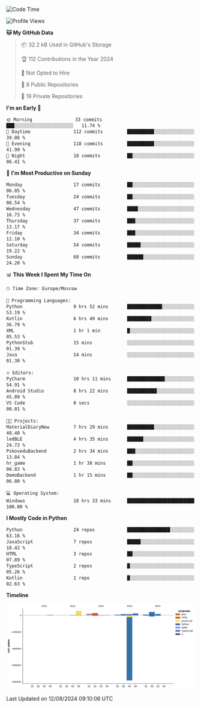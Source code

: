 <!--START_SECTION:waka-->
![Code Time](http://img.shields.io/badge/Code%20Time-457%20hrs%2021%20mins-blue)

![Profile Views](http://img.shields.io/badge/Profile%20Views-1-blue)

**🐱 My GitHub Data** 

> 📦 32.2 kB Used in GitHub's Storage 
 > 
> 🏆 112 Contributions in the Year 2024
 > 
> 🚫 Not Opted to Hire
 > 
> 📜 8 Public Repositories 
 > 
> 🔑 19 Private Repositories 
 > 
**I'm an Early 🐤** 

```text
🌞 Morning                33 commits          ███░░░░░░░░░░░░░░░░░░░░░░   11.74 % 
🌆 Daytime                112 commits         ██████████░░░░░░░░░░░░░░░   39.86 % 
🌃 Evening                118 commits         ██████████░░░░░░░░░░░░░░░   41.99 % 
🌙 Night                  18 commits          ██░░░░░░░░░░░░░░░░░░░░░░░   06.41 % 
```
📅 **I'm Most Productive on Sunday** 

```text
Monday                   17 commits          ██░░░░░░░░░░░░░░░░░░░░░░░   06.05 % 
Tuesday                  24 commits          ██░░░░░░░░░░░░░░░░░░░░░░░   08.54 % 
Wednesday                47 commits          ████░░░░░░░░░░░░░░░░░░░░░   16.73 % 
Thursday                 37 commits          ███░░░░░░░░░░░░░░░░░░░░░░   13.17 % 
Friday                   34 commits          ███░░░░░░░░░░░░░░░░░░░░░░   12.10 % 
Saturday                 54 commits          █████░░░░░░░░░░░░░░░░░░░░   19.22 % 
Sunday                   68 commits          ██████░░░░░░░░░░░░░░░░░░░   24.20 % 
```


📊 **This Week I Spent My Time On** 

```text
🕑︎ Time Zone: Europe/Moscow

💬 Programming Languages: 
Python                   9 hrs 52 mins       █████████████░░░░░░░░░░░░   53.19 % 
Kotlin                   6 hrs 49 mins       █████████░░░░░░░░░░░░░░░░   36.79 % 
XML                      1 hr 1 min          █░░░░░░░░░░░░░░░░░░░░░░░░   05.53 % 
PythonStub               15 mins             ░░░░░░░░░░░░░░░░░░░░░░░░░   01.39 % 
Java                     14 mins             ░░░░░░░░░░░░░░░░░░░░░░░░░   01.30 % 

🔥 Editors: 
PyCharm                  10 hrs 11 mins      ██████████████░░░░░░░░░░░   54.91 % 
Android Studio           8 hrs 22 mins       ███████████░░░░░░░░░░░░░░   45.09 % 
VS Code                  0 secs              ░░░░░░░░░░░░░░░░░░░░░░░░░   00.01 % 

🐱‍💻 Projects: 
MaterialDiaryNew         7 hrs 29 mins       ██████████░░░░░░░░░░░░░░░   40.40 % 
ledBLE                   4 hrs 35 mins       ██████░░░░░░░░░░░░░░░░░░░   24.73 % 
PskoveduBackend          2 hrs 34 mins       ███░░░░░░░░░░░░░░░░░░░░░░   13.84 % 
hr_game                  1 hr 38 mins        ██░░░░░░░░░░░░░░░░░░░░░░░   08.83 % 
DemoBackend              1 hr 15 mins        ██░░░░░░░░░░░░░░░░░░░░░░░   06.80 % 

💻 Operating System: 
Windows                  18 hrs 33 mins      █████████████████████████   100.00 % 
```

**I Mostly Code in Python** 

```text
Python                   24 repos            ████████████████░░░░░░░░░   63.16 % 
JavaScript               7 repos             █████░░░░░░░░░░░░░░░░░░░░   18.42 % 
HTML                     3 repos             ██░░░░░░░░░░░░░░░░░░░░░░░   07.89 % 
TypeScript               2 repos             █░░░░░░░░░░░░░░░░░░░░░░░░   05.26 % 
Kotlin                   1 repo              █░░░░░░░░░░░░░░░░░░░░░░░░   02.63 % 
```



**Timeline**

![Lines of Code chart](https://raw.githubusercontent.com/adlemx/adlemx/main/assets/bar_graph.png)


 Last Updated on 12/08/2024 09:10:06 UTC
<!--END_SECTION:waka-->
